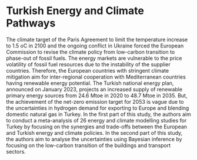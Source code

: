# Turkish Energy and Climate Pathways

The climate target of the Paris Agreement to limit the temperature increase to 1.5 oC in 2100 and the ongoing conflict in Ukraine forced the European Commission to revise the climate policy from low-carbon transition to phase-out of fossil fuels. The energy markets are vulnerable to the price volatility of fossil fuel resources due to the instability of the supplier countries. Therefore, the European countries with stringent climate mitigation aim for inter-regional cooperation with Mediterranean countries having renewable energy potential. The Turkish national energy plan, announced on January 2023, projects an increased supply of renewable primary energy sources from 24.6 Mtoe in 2020 to 48.7 Mtoe in 2035. But, the achievement of the net-zero emission target for 2053 is vague due to the uncertainties in hydrogen demand for exporting to Europe and blending domestic natural gas in Turkey. In the first part of this study, the authors aim to conduct a meta-analysis of 26 energy and climate modelling studies for Turkey by focusing on the synergies and trade-offs between the European and Turkish energy and climate policies. In the second part of this study, the authors aim to analyse the uncertainties using Bayesian inference by focusing on the low-carbon transition of the buildings and transport sectors.
